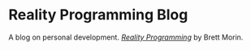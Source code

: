# Reality Programming Blog

A blog on personal development.
[*Reality Programming*](http://floating-beach-3672.heroku.com/)
by Brett Morin.

